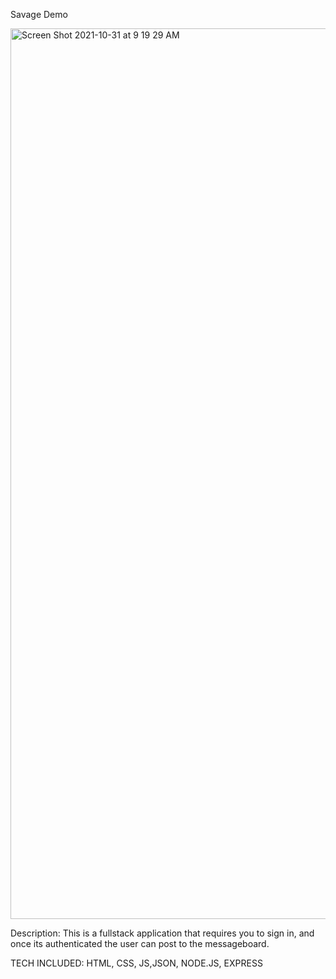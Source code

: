 Savage Demo

<img width="1425" alt="Screen Shot 2021-10-31 at 9 19 29 AM" src="https://user-images.githubusercontent.com/88952205/139585618-ce5f618d-dd26-42f3-ab7b-029f8abb83b5.png">

Description: This is a fullstack application that requires you to sign in, and once its authenticated the user can post to the messageboard.


TECH INCLUDED: HTML, CSS, JS,JSON, NODE.JS, EXPRESS
